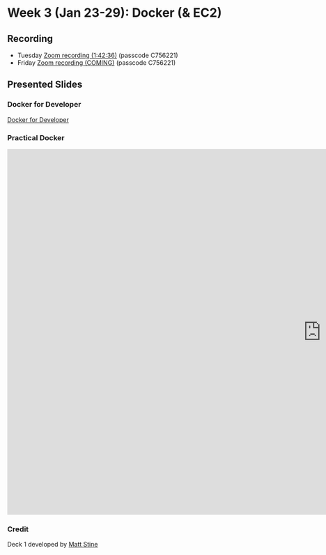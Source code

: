 # Week 3 (Jan 23-29): Docker (& EC2)

## Recording

* Tuesday [Zoom recording (1:42:36)](https://sfu.zoom.us/rec/share/QKuU2kV3xUjgbx-PiZD25j_OfxFtJQbpP1ADymI-OLP-11BJGIRSSM-mCCDTh0D1.l5WJK832CJtRt7NV?startTime=1643128143000) (passcode C756221)
* Friday [Zoom recording (COMING)]() (passcode C756221)

## Presented Slides  

### Docker for Developer

<a class="embedly-card" data-card-controls="0" data-card-align="left" href="https://drive.google.com/file/d/1ZtCTbtqwqwMf8MjxE-Gn4mEAA17Cl_7v/view">Docker for Developer</a>

### Practical Docker

<div class="video-container-16by9"><iframe src="https://docs.google.com/presentation/d/e/2PACX-1vQA_5JYIFnATRPYrPsdrtyfT1TkA4W-pk36CEBXfoRNZMHWGiCIhtUojQ8FZJAuHpbsivD9ibqSpH28/embed?start=false&loop=false&delayms=3000" frameborder="0" width="1440" height="839" allowfullscreen="true" mozallowfullscreen="true" webkitallowfullscreen="true"></iframe></iframe></div>

### Credit
Deck 1 developed by [Matt Stine](https://www.mattstine.com/)
